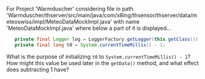 For Project 'Warmduscher' considering file in path 'Warmduscher/thserver/src/main/java/com/x8ing/thsensor/thserver/data/meteoswiss/impl/MeteoDataMockImpl.java' with name 'MeteoDataMockImpl.java' where below a part of it is displayed...

```java
   private final Logger log = LoggerFactory.getLogger(this.getClass());
   private final long t0 = System.currentTimeMillis() - 1;
```

What is the purpose of initializing `t0` to `System.currentTimeMillis() - 1`? How might this value be used later in the `getData()` method, and what effect does subtracting 1 have?